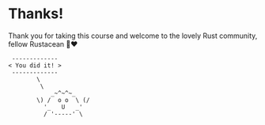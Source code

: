 # Thanks!

Thank you for taking this course and welcome to the lovely Rust community, fellow Rustacean 🦀❤️

```text
 -------------
< You did it! >
 -------------
        \
         \
            _~^~^~_
        \) /  o o  \ (/
          '_   U   _'
          / '-----' \
```

